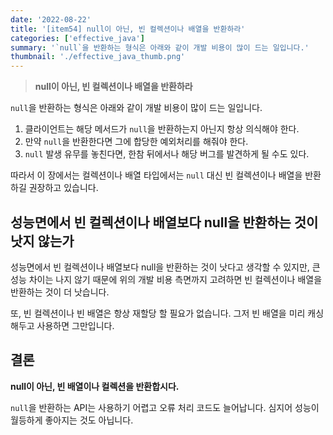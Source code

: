 ```yaml
---
date: '2022-08-22'
title: '[item54] null이 아닌, 빈 컬렉션이나 배열을 반환하라'
categories: ['effective_java']
summary: '`null`을 반환하는 형식은 아래와 같이 개발 비용이 많이 드는 일입니다.'
thumbnail: './effective_java_thumb.png'
---
```


> **null이 아닌, 빈 컬렉션이나 배열을 반환하라**

`null`을 반환하는 형식은 아래와 같이 개발 비용이 많이 드는 일입니다.

1. 클라이언트는 해당 메서드가 `null`을 반환하는지 아닌지 항상 의식해야 한다.
2. 만약 `null`을 반환한다면 그에 합당한 예외처리를 해줘야 한다.
3. `null` 발생 유무를 놓친다면, 한참 뒤에서나 해당 버그를 발견하게 될 수도 있다.

따라서 이 장에서는 컬렉션이나 배열 타입에서는 `null` 대신 빈 컬렉션이나 배열을 반환하길 권장하고 있습니다.

## 성능면에서 빈 컬렉션이나 배열보다 null을 반환하는 것이 낫지 않는가

성능면에서 빈 컬렉션이나 배열보다 null을 반환하는 것이 낫다고 생각할 수 있지만, 큰 성능 차이는 나지 않기 때문에 위의 개발 비용 측면까지 고려하면 빈 컬렉션이나 배열을 반환하는 것이 더 낫습니다.

또, 빈 컬렉션이나 빈 배열은 항상 재할당 할 필요가 없습니다. 그저 빈 배열을 미리 캐싱해두고 사용하면 그만입니다.

## 결론
**null이 아닌, 빈 배열이나 컬렉션을 반환합시다.**

`null`을 반환하는 API는 사용하기 어렵고 오류 처리 코드도 늘어납니다. 심지어 성능이 월등하게 좋아지는 것도 아닙니다.